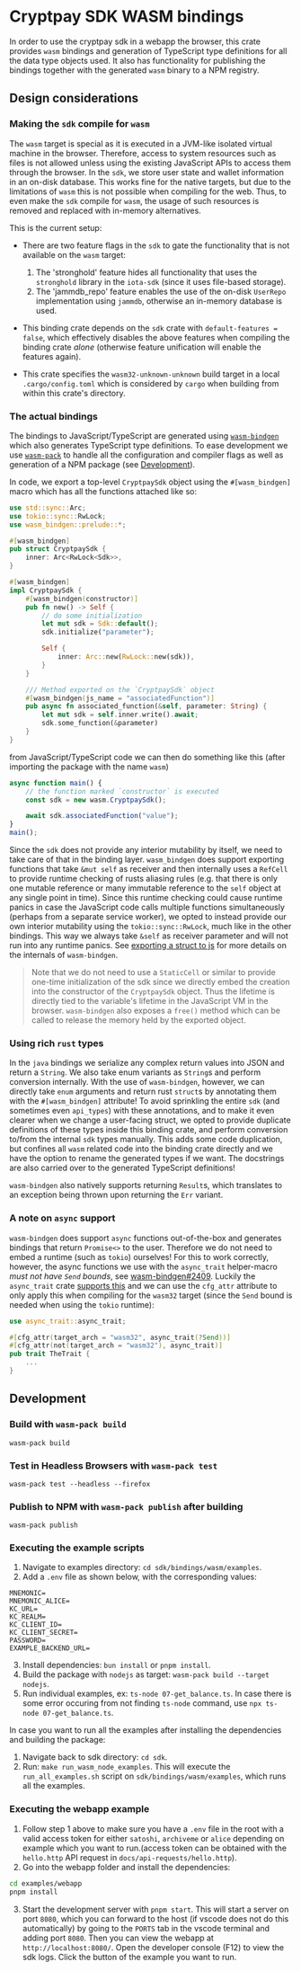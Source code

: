 # Cryptpay SDK WASM bindings

In order to use the cryptpay sdk in a webapp the browser, this crate provides `wasm` bindings and generation of TypeScript type definitions for all the data type objects used.
It also has functionality for publishing the bindings together with the generated `wasm` binary to a NPM registry.

## Design considerations

### Making the `sdk` compile for `wasm`

The `wasm` target is special as it is executed in a JVM-like isolated virtual machine in the browser. Therefore, access to system resources such as files is not allowed unless using the existing JavaScript APIs to
access them through the browser. In the `sdk`, we store user state and wallet information in an on-disk database. This works fine for the native targets, but due to the limitations of `wasm` this is not possible when
compiling for the web. Thus, to even make the `sdk` compile for `wasm`, the usage of such resources is removed and replaced with in-memory alternatives.

This is the current setup:

- There are two feature flags in the `sdk` to gate the functionality that is not available on the `wasm` target:
  1. The 'stronghold' feature hides all functionality that uses the `stronghold` library in the `iota-sdk` (since it uses file-based storage).
  2. The 'jammdb_repo' feature enables the use of the on-disk `UserRepo` implementation using `jammdb`, otherwise an in-memory database is used.

- This binding crate depends on the `sdk` crate with `default-features = false`, which effectively disables the above features when compiling the binding crate _alone_
  (otherwise feature unification will enable the features again).

- This crate specifies the `wasm32-unknown-unknown` build target in a local `.cargo/config.toml` which is considered by `cargo` when building from within this crate's directory.

### The actual bindings
The bindings to JavaScript/TypeScript are generated using [`wasm-bindgen`](https://github.com/rustwasm/wasm-bindgen) which also generates TypeScript type definitions.
To ease development we use [`wasm-pack`](https://github.com/rustwasm/wasm-pack) to handle all the configuration and compiler flags as well as generation of a NPM package (see [Development](#development)).

In code, we export a top-level `CryptpaySdk` object  using the `#[wasm_bindgen]` macro which has all the functions attached like so:
```rust
use std::sync::Arc;
use tokio::sync::RwLock;
use wasm_bindgen::prelude::*;

#[wasm_bindgen]
pub struct CryptpaySdk {
    inner: Arc<RwLock<Sdk>>,
}

#[wasm_bindgen]
impl CryptpaySdk {
    #[wasm_bindgen(constructor)]
    pub fn new() -> Self {
        // do some initialization
        let mut sdk = Sdk::default();
        sdk.initialize("parameter");

        Self {
            inner: Arc::new(RwLock::new(sdk)),
        }
    }

    /// Method exported on the `CryptpaySdk` object
    #[wasm_bindgen(js_name = "associatedFunction")]
    pub async fn associated_function(&self, parameter: String) {
        let mut sdk = self.inner.write().await;
        sdk.some_function(&parameter)
    }
}
```

from JavaScript/TypeScript code we can then do something like this (after importing the package with the name `wasm`)
```typescript
async function main() {
    // the function marked `constructor` is executed
    const sdk = new wasm.CryptpaySdk();

    await sdk.associatedFunction("value");
}
main();
```

Since the `sdk` does not provide any interior mutability by itself, we need to take care of that in the binding layer.
`wasm_bindgen` does support exporting functions that take `&mut self` as receiver and then internally uses a `RefCell` to
provide runtime checking of rusts aliasing rules (e.g. that there is only one mutable reference or many immutable reference to the `self`
object at any single point in time). Since this runtime checking could cause runtime panics in case the JavaScript code calls multiple functions
simultaneously (perhaps from a separate service worker), we opted to instead provide our own interior mutability
using the `tokio::sync::RwLock`, much like in the other bindings. This way we always take `&self` as receiver parameter
and will not run into any runtime panics. See [exporting a struct to js](https://rustwasm.github.io/wasm-bindgen/contributing/design/exporting-rust-struct.html?highlight=free#exporting-a-struct-to-js)
for more details on the internals of `wasm-bindgen`.

> Note that we do not need to use a `StaticCell` or similar to provide one-time initialization of the sdk since we directly
> embed the creation into the constructor of the `CryptpaySdk` object. Thus the lifetime is directly tied to the
> variable's lifetime in the JavaScript VM in the browser. `wasm-bindgen` also exposes a `free()` method which can be called
> to release the memory held by the exported object.

### Using rich `rust` types

In the `java` bindings we serialize any complex return values into JSON and return a `String`. We also take enum variants as `String`s and perform conversion internally.
With the use of `wasm-bindgen`, however, we can directly take `enum` arguments and return rust `struct`s by annotating them with the `#[wasm_bindgen]` attribute!
To avoid sprinkling the entire `sdk` (and sometimes even `api_types`) with these annotations, and to make it even clearer when we change a user-facing struct, we
opted to provide duplicate definitions of these types inside this binding crate, and perform conversion to/from the internal `sdk` types manually.
This adds some code duplication, but confines all `wasm` related code into the binding crate directly and we have the option to rename the generated types
if we want. The docstrings are also carried over to the generated TypeScript definitions!

`wasm-bindgen` also natively supports returning `Result`s, which translates to an exception being thrown upon returning the `Err` variant.


### A note on `async` support
`wasm-bindgen` does support `async` functions out-of-the-box and generates bindings that return `Promise<>` to the user. Therefore we do not need
to embed a runtime (such as `tokio`) ourselves! For this to work correctly, however, the async functions we use with the `async_trait` helper-macro
_must not have `Send` bounds_, see [wasm-bindgen#2409](https://github.com/rustwasm/wasm-bindgen/issues/2409 ). Luckily the `async_trait` crate
[supports this](https://github.com/dtolnay/async-trait/tree/master?tab=readme-ov-file#non-threadsafe-futures) and we can use
the `cfg_attr` attribute to only apply this when compiling for the `wasm32` target (since the `Send` bound is needed when using the `tokio` runtime):
```rust
use async_trait::async_trait;

#[cfg_attr(target_arch = "wasm32", async_trait(?Send))]
#[cfg_attr(not(target_arch = "wasm32"), async_trait)]
pub trait TheTrait {
    ...
}

```


## Development

### Build with `wasm-pack build`

```
wasm-pack build
```

### Test in Headless Browsers with `wasm-pack test`

```
wasm-pack test --headless --firefox
```

### Publish to NPM with `wasm-pack publish` after building

```
wasm-pack publish
```

### Executing the example scripts
1. Navigate to examples directory: `cd sdk/bindings/wasm/examples`.
2. Add a `.env` file as shown below, with the corresponding values:
```
MNEMONIC=
MNEMONIC_ALICE=
KC_URL=
KC_REALM=
KC_CLIENT_ID=
KC_CLIENT_SECRET=
PASSWORD=
EXAMPLE_BACKEND_URL=
```
3. Install dependencies: `bun install` or `pnpm install`.
4. Build the package with `nodejs` as target: `wasm-pack build --target nodejs`.
5. Run individual examples, ex: `ts-node 07-get_balance.ts`. In case there is some error occuring from not finding `ts-node` command, use `npx ts-node 07-get_balance.ts`.

In case you want to run all the examples after installing the dependencies and building the package:
1. Navigate back to sdk directory: `cd sdk`.
2. Run: `make run_wasm_node_examples`. This will execute the `run_all_examples.sh` script on `sdk/bindings/wasm/examples`, which runs all the examples.

### Executing the webapp example

1. Follow step 1 above to make sure you have a `.env` file in the root with a valid access token for either `satoshi`, `archiveme` or `alice` depending on example which you want to run.(access token can be obtained with the `hello.http` API request in `docs/api-requests/hello.http`).
2. Go into the webapp folder and install the dependencies:
  ```bash
  cd examples/webapp
  pnpm install
  ```
3. Start the development server with `pnpm start`. This will start a server on port `8080`, which you can forward to the host (if vscode does not do this automatically)
   by going to the `PORTS` tab in the vscode terminal and adding port `8080`. Then you can view the webapp at `http://localhost:8080/`. Open the developer console (F12)
   to view the sdk logs. Click the button of the example you want to run.
